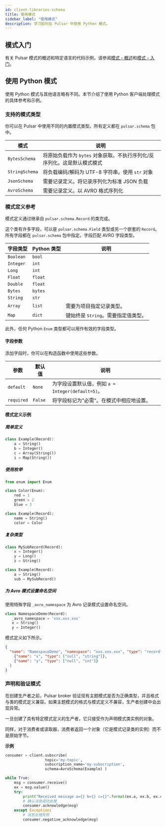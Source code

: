 ```yaml
---
id: client-libraries-schema
title: 使用模式
sidebar_label: "使用模式"
description: 学习如何在 Pulsar 中使用 Python 模式。
---
```



## 模式入门

有关 Pulsar 模式的概述和特定语言的代码示例，请参阅[模式 - 概述](schema-overview.md)和[模式 - 入门](schema-get-started.md)。


## 使用 Python 模式

使用 Python 模式与其他语言略有不同。本节介绍了使用 Python 客户端处理模式的具体参考和示例。

### 支持的模式类型

你可以在 Pulsar 中使用不同的内置模式类型。所有定义都在 `pulsar.schema` 包中。

| 模式 | 说明 |
| ------ | ----- |
| `BytesSchema` | 将原始负载作为 `bytes` 对象获取。不执行序列化/反序列化。这是默认模式模式 |
| `StringSchema` | 将负载编码/解码为 UTF-8 字符串。使用 `str` 对象 |
| `JsonSchema` | 需要记录定义。将记录序列化为标准 JSON 负载 |
| `AvroSchema` | 需要记录定义。以 AVRO 格式序列化 |

### 模式定义参考

模式定义通过继承自 `pulsar.schema.Record` 的类完成。

这个类有许多字段，可以是 `pulsar.schema.Field` 类型或另一个嵌套的 `Record`。所有字段都在 `pulsar.schema` 包中指定。字段匹配 AVRO 字段类型。

| 字段类型 | Python 类型 | 说明 |
| ---------- | ----------- | ----- |
| `Boolean`  | `bool`      |       |
| `Integer`  | `int`       |       |
| `Long`     | `int`       |       |
| `Float`    | `float`     |       |
| `Double`   | `float`     |       |
| `Bytes`    | `bytes`     |       |
| `String`   | `str`       |       |
| `Array`    | `list`      | 需要为项目指定记录类型。 |
| `Map`      | `dict`      | 键始终是 `String`。需要指定值类型。 |

此外，任何 Python `Enum` 类型都可以用作有效的字段类型。

#### 字段参数

添加字段时，你可以在构造函数中使用这些参数。

| 参数   | 默认值 | 说明 |
| ---------- | --------| ----- |
| `default`  | `None`  | 为字段设置默认值，例如 `a = Integer(default=5)`。 |
| `required` | `False` | 将字段标记为"必需"。在模式中相应地设置。 |

#### 模式定义示例

##### 简单定义

```python
class Example(Record):
    a = String()
    b = Integer()
    c = Array(String())
    i = Map(String())
```

##### 使用枚举

```python
from enum import Enum

class Color(Enum):
    red = 1
    green = 2
    blue = 3

class Example(Record):
    name = String()
    color = Color
```

##### 复杂类型

```python
class MySubRecord(Record):
    x = Integer()
    y = Long()
    z = String()

class Example(Record):
    a = String()
    sub = MySubRecord()
```

##### 为 Avro 模式设置命名空间

使用特殊字段 `_avro_namespace` 为 Avro 记录模式设置命名空间。

```python
class NamespaceDemo(Record):
   _avro_namespace = 'xxx.xxx.xxx'
   x = String()
   y = Integer()
```

模式定义如下所示。

```json
{
  "name": "NamespaceDemo", "namespace": "xxx.xxx.xxx", "type": "record", "fields": [
    {"name": "x", "type": ["null", "string"]},
    {"name": "y", "type": ["null", "int"]}
  ]
}
```

### 声明和验证模式

在创建生产者之前，Pulsar broker 验证现有主题模式是否为正确类型，并且格式与类的模式定义兼容。如果主题模式的格式与模式定义不兼容，生产者创建中会出现异常。

一旦创建了具有特定模式定义的生产者，它只接受作为声明模式类实例的对象。

同样，对于消费者或读取器，消费者返回一个对象（它是模式记录类的实例）而不是原始字节。

**示例**

```python
consumer = client.subscribe(
                  topic='my-topic',
                  subscription_name='my-subscription',
                  schema=AvroSchema(Example) )

while True:
    msg = consumer.receive()
    ex = msg.value()
    try:
        print("Received message a={} b={} c={}".format(ex.a, ex.b, ex.c))
        # 确认消息成功处理
        consumer.acknowledge(msg)
    except Exception:
        # 消息处理失败
        consumer.negative_acknowledge(msg)
```